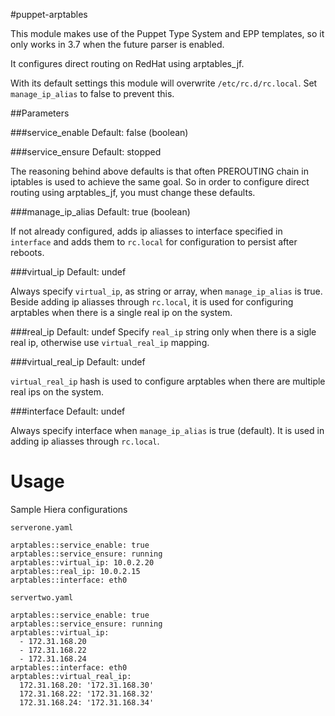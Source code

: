#puppet-arptables

This module makes use of the Puppet Type System and EPP templates, so it only works in 3.7 when the future parser is enabled.

It configures direct routing on RedHat using arptables_jf.

With its default settings this module will overwrite `/etc/rc.d/rc.local`. Set `manage_ip_alias` to false to prevent this.

##Parameters

###service_enable
    Default: false (boolean)

###service_ensure
    Default: stopped

The reasoning behind above defaults is that often PREROUTING chain in iptables is used to achieve the same goal. So in order to configure direct routing using arptables_jf, you must change these defaults.

###manage_ip_alias
    Default: true (boolean)
    
If not already configured, adds ip aliasses to interface specified in `interface` and adds them to `rc.local` for configuration to persist after reboots.

###virtual_ip
    Default: undef

Always specify `virtual_ip`, as string or array, when `manage_ip_alias` is true. Beside adding ip aliasses through `rc.local`, it is used for configuring arptables when there is a single real ip on the system.

###real_ip
    Default: undef
Specify `real_ip` string only when there is a sigle real ip, otherwise use `virtual_real_ip` mapping.

###virtual_real_ip
    Default: undef

`virtual_real_ip` hash is used to configure arptables when there are multiple real ips on the system.
    
###interface
    Default: undef

Always specify interface when `manage_ip_alias` is true (default). It is used in adding ip aliasses through `rc.local`.

# Usage

Sample Hiera configurations

`serverone.yaml`

    arptables::service_enable: true
    arptables::service_ensure: running
    arptables::virtual_ip: 10.0.2.20
    arptables::real_ip: 10.0.2.15
    arptables::interface: eth0

`servertwo.yaml`

    arptables::service_enable: true
    arptables::service_ensure: running
    arptables::virtual_ip:
      - 172.31.168.20
      - 172.31.168.22
      - 172.31.168.24
    arptables::interface: eth0
    arptables::virtual_real_ip:
      172.31.168.20: '172.31.168.30'
      172.31.168.22: '172.31.168.32'
      172.31.168.24: '172.31.168.34'
